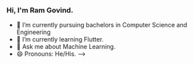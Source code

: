 ### Hi, I'm Ram Govind.

- 🔭 I’m currently pursuing bachelors in Computer Science and Engineering
- 🌱 I’m currently learning Flutter.
- 💬 Ask me about Machine Learning.
- 😄 Pronouns: He/His.
-->
